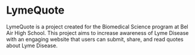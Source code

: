 # LymeQuote
LymeQuote is a project created for the Biomedical Science program at Bel Air High School.
This project aims to increase awareness of Lyme Disease with an engaging website that users can submit, share, and read quotes about Lyme Disease.
